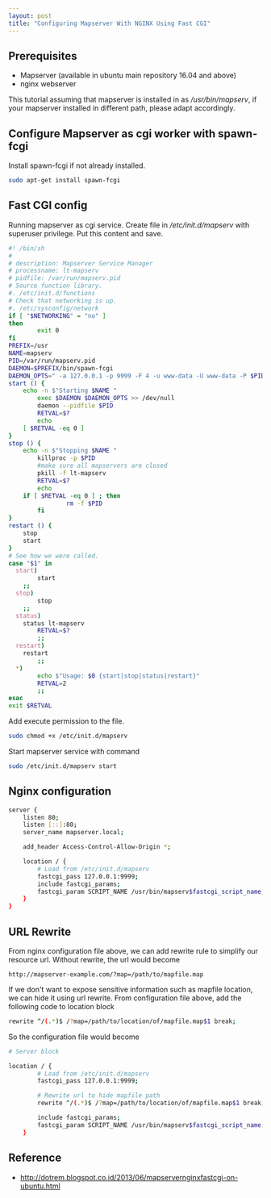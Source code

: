 ```yaml
---
layout: post
title: "Configuring Mapserver With NGINX Using Fast CGI"
---
```

## Prerequisites

- Mapserver (available in ubuntu main repository 16.04 and above)
- nginx webserver

This tutorial assuming that mapserver is installed in as */usr/bin/mapserv*, if your mapserver installed in different path, please adapt accordingly.

## Configure Mapserver as cgi worker with spawn-fcgi

Install spawn-fcgi if not already installed.

```bash
sudo apt-get install spawn-fcgi
```

## Fast CGI config

Running mapserver as cgi service. Create file in */etc/init.d/mapserv* with superuser privilege. Put this content and save.

```bash
#! /bin/sh
#
# description: Mapserver Service Manager
# processname: lt-mapserv
# pidfile: /var/run/mapserv.pid
# Source function library.
#. /etc/init.d/functions
# Check that networking is up.
#. /etc/sysconfig/network
if [ "$NETWORKING" = "no" ]
then
        exit 0
fi
PREFIX=/usr
NAME=mapserv
PID=/var/run/mapserv.pid
DAEMON=$PREFIX/bin/spawn-fcgi
DAEMON_OPTS=" -a 127.0.0.1 -p 9999 -F 4 -u www-data -U www-data -P $PID $PREFIX/bin/mapserv"
start () {
    echo -n $"Starting $NAME "
        exec $DAEMON $DAEMON_OPTS >> /dev/null
        daemon --pidfile $PID
        RETVAL=$?
        echo
    [ $RETVAL -eq 0 ]
}
stop () {
    echo -n $"Stopping $NAME "
        killproc -p $PID
        #make sure all mapservers are closed
        pkill -f lt-mapserv
        RETVAL=$?
        echo
    if [ $RETVAL -eq 0 ] ; then
                rm -f $PID
        fi
}
restart () {
    stop
    start
}
# See how we were called.
case "$1" in
  start)
        start
    ;;
  stop)
        stop
    ;;
  status)
    status lt-mapserv
        RETVAL=$?
        ;;
  restart)
    restart
        ;;
  *)
        echo $"Usage: $0 {start|stop|status|restart}"
        RETVAL=2
        ;;
esac
exit $RETVAL
```
Add execute permission to the file.

```bash
sudo chmod +x /etc/init.d/mapserv
```

Start mapserver service with command

```bash
sudo /etc/init.d/mapserv start
```

## Nginx configuration

```bash
server {
    listen 80;
    listen [::]:80;
    server_name mapserver.local;

    add_header Access-Control-Allow-Origin *;

    location / {
        # Load from /etc/init.d/mapserv
        fastcgi_pass 127.0.0.1:9999;
        include fastcgi_params;
        fastcgi_param SCRIPT_NAME /usr/bin/mapserv$fastcgi_script_name;
    }
}
```

## URL Rewrite

From nginx configuration file above, we can add rewrite rule to simplify our resource url. Without rewrite, the url would become

```
http://mapserver-example.com/?map=/path/to/mapfile.map
```

If we don't want to expose sensitive information such as mapfile location, we can hide it using url rewrite.
From configuration file above, add the following code to location block

```bash
rewrite ^/(.*)$ /?map=/path/to/location/of/mapfile.map$1 break;
```

So the configuration file would become

```bash
# Server block

location / {
        # Load from /etc/init.d/mapserv
        fastcgi_pass 127.0.0.1:9999;

        # Rewrite url to hide mapfile path
        rewrite ^/(.*)$ /?map=/path/to/location/of/mapfile.map$1 break;

        include fastcgi_params;
        fastcgi_param SCRIPT_NAME /usr/bin/mapserv$fastcgi_script_name;
    }
```

## Reference

- http://dotrem.blogspot.co.id/2013/06/mapservernginxfastcgi-on-ubuntu.html
